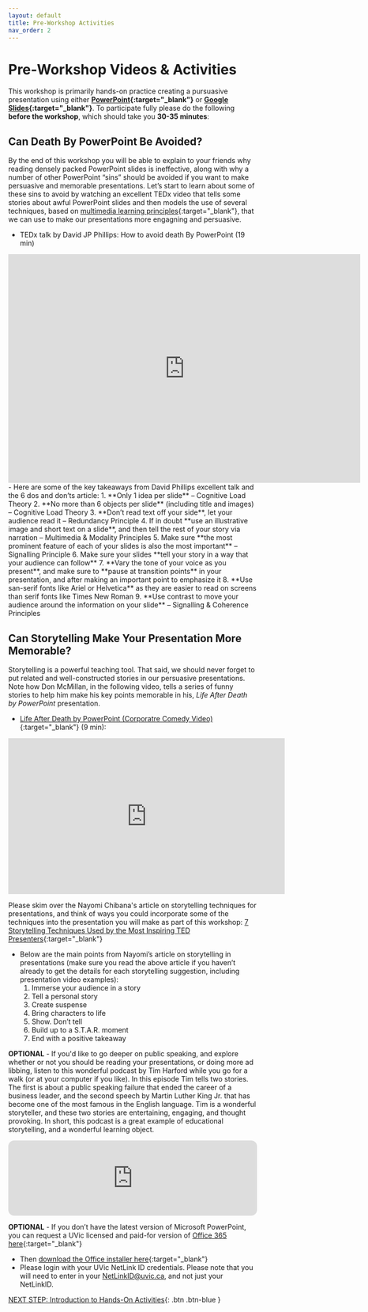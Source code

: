 ```yaml
---
layout: default
title: Pre-Workshop Activities
nav_order: 2
---
```

# Pre-Workshop Videos & Activities
This workshop is primarily hands-on practice creating a pursuasive presentation using either **[PowerPoint](https://www.microsoft.com/en-us/microsoft-365/powerpoint){:target="_blank"}** or **[Google Slides](https://www.google.ca/slides/about/){:target="_blank"}**. To participate fully please do the following **before the workshop**, which should take you **30-35 minutes**:

## Can Death By PowerPoint Be Avoided?
By the end of this workshop you will be able to explain to your friends why reading densely packed PowerPoint slides is ineffective, along with why a number of other PowerPoint “sins” should be avoided if you want to make persuasive and memorable presentations. Let’s start to learn about some of these sins to avoid by watching an excellent TEDx video that tells some stories about awful PowerPoint slides and then models the use of several techniques, based on [multimedia learning principles](https://docs.google.com/document/d/1TGVFG_iCc3iSz3aX3j8UC-YC63V__6tKFJQ4FtAsH4o/edit){:target="_blank"}, that we can use to make our presentations more engagning and persuasive.

- TEDx talk by David JP Phillips: How to avoid death By PowerPoint (19 min)<br>
<iframe src="https://richmccue.com/wp-admin/admin-ajax.php?action=h5p_embed&id=4" width="713" height="462" frameborder="0" allowfullscreen="allowfullscreen" title="Death by PowerPoint"></iframe><script src="https://richmccue.com/wp-content/plugins/h5p/h5p-php-library/js/h5p-resizer.js" charset="UTF-8"></script>
- Here are some of the key takeaways from David Phillips excellent talk and the 6 dos and don’ts article:
  1. **Only 1 idea per slide** – Cognitive Load Theory
  2. **No more than 6 objects per slide** (including title and images) – Cognitive Load Theory
  3. **Don’t read text off your side**, let your audience read it – Redundancy Principle
  4. If in doubt **use an illustrative image and short text on a slide**, and then tell the rest of your story via narration – Multimedia & Modality Principles
  5. Make sure **the most prominent feature of each of your slides is also the most important** – Signalling Principle
  6. Make sure your slides **tell your story in a way that your audience can follow**
  7. **Vary the tone of your voice as you present**, and make sure to **pause at transition points** in your presentation, and after making an important point to emphasize it
  8. **Use san-serif fonts like Ariel or Helvetica** as they are easier to read on screens than serif fonts like Times New Roman
  9. **Use contrast to move your audience around the information on your slide** – Signalling & Coherence Principles

## Can Storytelling Make Your Presentation More Memorable?
Storytelling is a powerful teaching tool. That said, we should never forget to put related and well-constructed stories in our persuasive presentations. Note how Don McMillan, in the following video, tells a series of funny stories to help him make his key points memorable in his, _Life After Death by PowerPoint_ presentation.
- [Life After Death by PowerPoint (Corporatre Comedy Video)](https://www.youtube.com/watch?v=KbSPPFYxx3o){:target="_blank"} (9 min): 
<iframe width="560" height="315" src="https://www.youtube.com/embed/KbSPPFYxx3o" title="YouTube video player" frameborder="0" allow="accelerometer; autoplay; clipboard-write; encrypted-media; gyroscope; picture-in-picture" allowfullscreen></iframe>

Please skim over the Nayomi Chibana's article on storytelling techniques for presentations, and think of ways you could incorporate some of the techniques into the presentation you will make as part of this workshop: [7 Storytelling Techniques Used by the Most Inspiring TED Presenters](https://visme.co/blog/7-storytelling-techniques-used-by-the-most-inspiring-ted-presenters/){:target="_blank"}
- Below are the main points from Nayomi’s article on storytelling in presentations (make sure you read the above article if you haven’t already to get the details for each storytelling suggestion, including presentation video examples):
    1. Immerse your audience in a story
    2. Tell a personal story
    3. Create suspense
    4. Bring characters to life
    5. Show. Don’t tell
    6. Build up to a S.T.A.R. moment
    7. End with a positive takeaway

**OPTIONAL** - If you'd like to go deeper on public speaking, and explore whether or not you should be reading your presentations, or doing more ad libbing, listen to this wonderful podcast by Tim Harford while you go for a walk (or at your computer if you like). In this episode Tim tells two stories. The first is about a public speaking failure that ended the career of a business leader, and the second speech by Martin Luther King Jr. that has become one of the most famous in the English language. Tim is a wonderful storyteller, and these two stories are entertaining, engaging, and thought provoking. In short, this podcast is a great example of educational storytelling, and a wonderful learning object.
<iframe style="border-radius:12px" src="https://open.spotify.com/embed/episode/2iEUremhZXgmdTb63BGLfD?utm_source=generator" width="100%" height="152" frameBorder="0" allowfullscreen="" allow="autoplay; clipboard-write; encrypted-media; fullscreen; picture-in-picture" loading="lazy"></iframe><br>

**OPTIONAL** - If you don’t have the latest version of Microsoft PowerPoint, you can request a UVic licensed and paid-for version of [Office 365 here](https://onlineservices.uvic.ca/){:target="_blank"}<br>
   -  Then [download the Office installer here](https://portal.office.com){:target="_blank"}<br>
   -  Please login with your UVic NetLink ID credentials. Please note that you will need to enter in your NetLinkID@uvic.ca, and not just your NetLinkID.

[NEXT STEP: Introduction to Hands-On Activities](activities-intro.html){: .btn .btn-blue }

